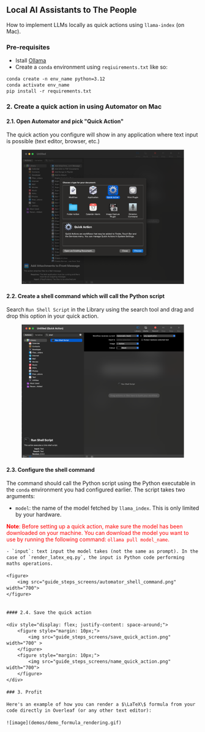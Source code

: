 ## Local AI Assistants to The People

How to implement LLMs locally as quick actions using `llama-index` (on Mac).

### Pre-requisites

- Istall [Ollama](https://ollama.com/download)
- Create a `conda` environment using `reqiuirements.txt` like so: 

```shell
conda create -n env_name python=3.12
conda activate env_name
pip install -r requirements.txt
```

### 2. Create a quick action in using Automator on Mac

#### 2.1. Open Automator and pick "Quick Action"

The quick action you configure will show in any application where text input is possible (text editor, browser, etc.)

<figure>
    <img src="guide_steps_screens/open_automator_pick_quick_action.png" width="700">
</figure>

#### 2.2. Create a shell command which will call the Python script

Search `Run Shell Script` in the Library using the search tool and drag and drop this option in your quick action.

<figure>
    <img src="guide_steps_screens/search_shell_script.png" width="700">
</figure>

#### 2.3. Configure the shell command

The command should call the Python script using the Python executable in the `conda` environment you had configured earlier. The script takes two arguments: 
- `model`: the name of the model fetched by `llama_index`. This is only limited by your hardware.

<span style="color:red">**Note**: Before setting up a quick action, make sure the model has been downloaded on your machine. You can download the model you want to use by running the following command: `ollama pull model_name`.</span>

```shell
- `input`: text input the model takes (not the same as prompt). In the case of `render_latex_eq.py`, the input is Python code performing maths operations.

<figure>
    <img src="guide_steps_screens/automator_shell_command.png" width="700">
</figure>


#### 2.4. Save the quick action

<div style="display: flex; justify-content: space-around;">
    <figure style="margin: 10px;">
        <img src="guide_steps_screens/save_quick_action.png" width="700" >
    </figure>
    <figure style="margin: 10px;">
        <img src="guide_steps_screens/name_quick_action.png" width="700">
    </figure>
</div>

### 3. Profit

Here's an example of how you can render a $\LaTeX\$ formula from your code directly in Overleaf (or any other text editor):

![image](demos/demo_formula_rendering.gif)


